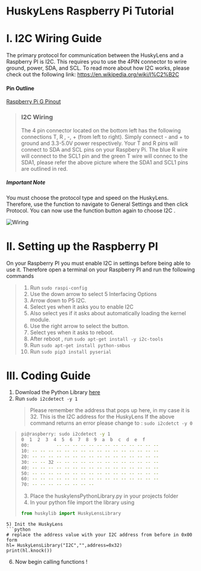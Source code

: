 
# HuskyLens Raspberry Pi Tutorial


# I. I2C Wiring Guide 

The primary protocol for communication between the HuskyLens and a Raspberry PI is I2C. This requires you to use the 4PIN connector to wrire ground, power, SDA, and SCL. To read more about how I2C works, please check out the following link:  https://en.wikipedia.org/wiki/I%C2%B2C

#### Pin Outline

<a href="https://pinout.xyz/pinout/i2c"> Raspberry Pi G Pinout </a> 

> ### I2C Wiring
>
> The 4 pin connector located on the bottom left has the following connections T, R , -, + (from left to right). Simply connect - and + to ground and 3.3-5.0V power respectively. Your T and R pins will connect to SDA and SCL pins on your Raspbery Pi. The blue R wire will connect to the SCL1 pin and the green T wire will connec to the SDA1, please refer the above picture where the SDA1 and SCL1 pins are outlined in red. 

##### Important Note

You must choose the protocol type and speed on the HuskyLens. Therefore, use the function to navigate to General Settings and then click Protocol. You can now use the function button again to choose I2C .

![Wiring](https://i.ibb.co/YydCcV4/101583380990-pic.jpg)

# II. Setting up the Raspberry PI 

On your Raspberry PI you must enable I2C in settings before being able to use it. Therefore open a terminal on your Raspberry PI and run the following commands

> 1) Run ```sudo raspi-config```
> 2) Use the down arrow to select 5 Interfacing Options
> 3) Arrow down to P5 I2C.
> 4) Select yes when it asks you to enable I2C
> 5) Also select yes if it asks about automatically loading the kernel module.
> 6) Use the right arrow to select the <Finish> button.
> 7) Select yes when it asks to reboot.
> 8) After reboot , run ```sudo apt-get install -y i2c-tools```
> 9) Run ```sudo apt-get install python-smbus```
> 10) Run ```sudo pip3 install pyserial```

# III. Coding Guide 

1) Download the Python Library <a href="/">here</a>
2) Run ```sudo i2cdetect -y 1``` 
    > Please remember the address that pops up here, in my case it is 32. This is the I2C address for the HuskyLens
    If the above command returns an error please change to : ```sudo i2cdetct -y 0```

>```sh
>pi@raspberry: sudo i2cdetect -y 1
>0  1  2  3  4  5  6  7  8  9  a  b  c  d  e  f
>00:          -- -- -- -- -- -- -- -- -- -- -- -- --
>10: -- -- -- -- -- -- -- -- -- -- -- -- -- -- -- --
>20: -- -- -- -- -- -- -- -- -- -- -- -- -- -- -- --
>30: -- -- 32 -- -- -- -- -- -- -- -- -- -- -- -- --
>40: -- -- -- -- -- -- -- -- -- -- -- -- -- -- -- --
>50: -- -- -- -- -- -- -- -- -- -- -- -- -- -- -- --
>60: -- -- -- -- -- -- -- -- -- -- -- -- -- -- -- --
>70: -- -- -- -- -- -- -- --
>```
>
> 3) Place the huskylensPythonLibrary.py in your projects folder
> 4) In your python file import the library using
>
>```python 
> from huskylib import HuskyLensLibrary
>```

 ```
 5) Init the HuskyLens 
 ```python
 # replace the address value with your I2C address from before in 0x00 form
 hl= HuskyLensLibrary("I2C","",address=0x32)
 print(hl.knock())
 ```

6) Now begin calling functions !
